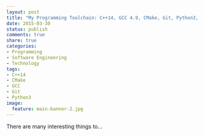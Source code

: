 ```yaml
---
layout: post
title: "My Programming Toolchain: C++14, GCC 4.9, CMake, Git, Python3, Vim, Ubuntu"
date: 2015-03-30
status: publish
comments: true
share: true
categories:
- Programming
- Software Engineering
- Technology
tags:
- C++14
- CMake
- GCC
- Git
- Python3
image:
  feature: main-banner-2.jpg
---
```


There are many interesting things to...
